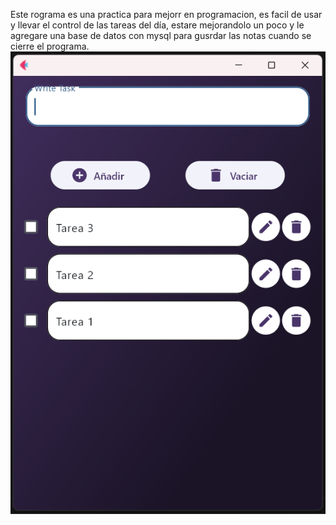 Este rograma es una practica para mejorr en programacion, es facil de usar y llevar el control de las tareas del día, estare mejorandolo un poco y le agregare una base de datos con mysql para gusrdar las notas cuando se cierre el programa.
![imagen del programa](assets/img_preview.png)
